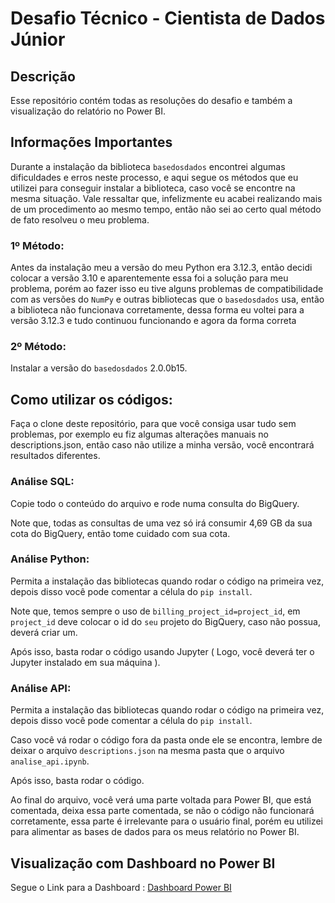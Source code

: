 # Desafio Técnico - Cientista de Dados Júnior

## Descrição
Esse repositório contém todas as resoluções do desafio e também a visualização do relatório no Power BI.

## Informações Importantes
Durante a instalação da biblioteca `basedosdados` encontrei algumas dificuldades e erros neste processo, e aqui segue os métodos que eu utilizei para conseguir instalar a biblioteca, caso você se encontre na mesma situação. Vale ressaltar que, infelizmente eu acabei realizando mais de um procedimento ao mesmo tempo, então não sei ao certo qual método de fato resolveu o meu problema.

### 1º Método:
Antes da instalação meu a versão do meu Python era 3.12.3, então decidi colocar a versão 3.10 e aparentemente essa foi a solução para meu problema, porém ao fazer isso eu tive alguns problemas de compatibilidade com as versões do `NumPy` e outras bibliotecas que o `basedosdados` usa, então a biblioteca não funcionava corretamente, dessa forma eu voltei para a versão 3.12.3 e tudo continuou funcionando e agora da forma correta

### 2º Método:
Instalar a versão do `basedosdados` 2.0.0b15.

## Como utilizar os códigos:
Faça o clone deste repositório, para que você consiga usar tudo sem problemas, por exemplo eu fiz algumas alterações manuais no descriptions.json, então caso não utilize a minha versão, você encontrará resultados diferentes.

### Análise SQL:
Copie todo o conteúdo do arquivo e rode numa consulta do BigQuery. 

Note que, todas as consultas de uma vez só irá consumir 4,69 GB da sua cota do BigQuery, então tome cuidado com sua cota.

### Análise Python:
Permita a instalação das bibliotecas quando rodar o código na primeira vez, depois disso você pode comentar a célula do `pip install`.

Note que, temos sempre o uso de `billing_project_id=project_id`, em `project_id` deve colocar o id do `seu` projeto do BigQuery, caso não possua, deverá criar um.

Após isso, basta rodar o código usando Jupyter ( Logo, você deverá ter o Jupyter instalado em sua máquina ).

### Análise API:
Permita a instalação das bibliotecas quando rodar o código na primeira vez, depois disso você pode comentar a célula do `pip install`.

Caso você vá rodar o código fora da pasta onde ele se encontra, lembre de deixar o arquivo `descriptions.json` na mesma pasta que o arquivo `analise_api.ipynb`.

Após isso, basta rodar o código.

Ao final do arquivo, você verá uma parte voltada para Power BI, que está comentada, deixa essa parte comentada, se não o código não funcionará corretamente, essa parte é irrelevante para o usuário final, porém eu utilizei para alimentar as bases de dados para os meus relatório no Power BI.

## Visualização com Dashboard no Power BI
Segue o Link para a Dashboard : [Dashboard Power BI](https://app.powerbi.com/view?r=eyJrIjoiYzg5NTcyZTEtM2MwYi00NTAxLTk4MjgtZGM4MDdkYmE5NGE2IiwidCI6IjRhMTdkOTBkLWM3NzAtNDMwNi1hODUxLTc2MDM4MTJhZTUzYyJ9)



